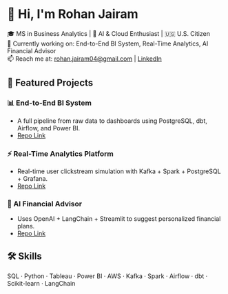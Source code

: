 # 👋 Hi, I'm Rohan Jairam

🎓 MS in Business Analytics | 🧠 AI & Cloud Enthusiast | 🇺🇸 U.S. Citizen  
🔭 Currently working on: End-to-End BI System, Real-Time Analytics, AI Financial Advisor  
📫 Reach me at: rohan.jairam04@gmail.com | [LinkedIn](https://linkedin.com/in/rohanjairam)

## 📌 Featured Projects

### 📊 End-to-End BI System
- A full pipeline from raw data to dashboards using PostgreSQL, dbt, Airflow, and Power BI.
- [Repo Link](https://github.com/yourusername/bi-ecommerce-analytics-pipeline)

### ⚡ Real-Time Analytics Platform
- Real-time user clickstream simulation with Kafka + Spark + PostgreSQL + Grafana.
- [Repo Link](https://github.com/yourusername/real-time-clickstream-analytics)

### 🤖 AI Financial Advisor
- Uses OpenAI + LangChain + Streamlit to suggest personalized financial plans.
- [Repo Link](https://github.com/yourusername/ai-financial-advisor)

## 🛠️ Skills
SQL · Python · Tableau · Power BI · AWS · Kafka · Spark · Airflow · dbt · Scikit-learn · LangChain

<!--
**rohanj12/rohanj12** is a ✨ _special_ ✨ repository because its `README.md` (this file) appears on your GitHub profile.

Here are some ideas to get you started:

- 🔭 I’m currently working on ...
- 🌱 I’m currently learning ...
- 👯 I’m looking to collaborate on ...
- 🤔 I’m looking for help with ...
- 💬 Ask me about ...
- 📫 How to reach me: ...
- 😄 Pronouns: ...
- ⚡ Fun fact: ...
-->
